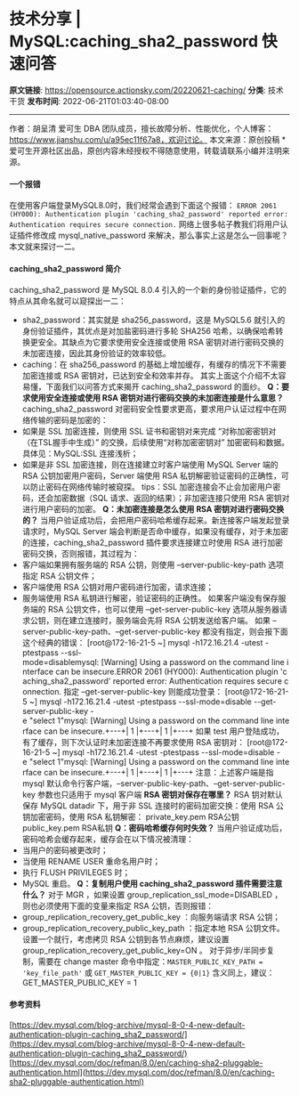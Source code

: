 # 技术分享 | MySQL:caching_sha2_password 快速问答

**原文链接**: https://opensource.actionsky.com/20220621-caching/
**分类**: 技术干货
**发布时间**: 2022-06-21T01:03:40-08:00

---

作者：胡呈清
爱可生 DBA 团队成员，擅长故障分析、性能优化，个人博客：https://www.jianshu.com/u/a95ec11f67a8，欢迎讨论。
本文来源：原创投稿
*爱可生开源社区出品，原创内容未经授权不得随意使用，转载请联系小编并注明来源。
#### 一个报错
在使用客户端登录MySQL8.0时，我们经常会遇到下面这个报错：
`ERROR 2061 (HY000): Authentication plugin 'caching_sha2_password' reported error: Authentication requires secure connection.`
网络上很多帖子教我们将用户认证插件修改成 mysql_native_password 来解决，那么事实上这是怎么一回事呢？本文就来探讨一二。
#### caching_sha2_password 简介
caching_sha2_password 是 MySQL 8.0.4 引入的一个新的身份验证插件，它的特点从其命名就可以窥探出一二：
- sha2_password：其实就是 sha256_password，这是 MySQL5.6 就引入的身份验证插件，其优点是对加盐密码进行多轮 SHA256 哈希，以确保哈希转换更安全。其缺点为它要求使用安全连接或使用 RSA 密钥对进行密码交换的未加密连接，因此其身份验证的效率较低。
- caching：在 sha256_password 的基础上增加缓存，有缓存的情况下不需要加密连接或 RSA 密钥对，已达到安全和效率并存。
其实上面这个介绍不太容易懂，下面我们以问答方式来揭开 caching_sha2_password 的面纱。
**Q：要求使用安全连接或使用 RSA 密钥对进行密码交换的未加密连接是什么意思？**
caching_sha2_password 对密码安全性要求更高，要求用户认证过程中在网络传输的密码是加密的：
- 如果是 SSL 加密连接，则使用 SSL 证书和密钥对来完成 &#8220;对称加密密钥对（在TSL握手中生成）&#8221; 的交换，后续使用“对称加密密钥对” 加密密码和数据。具体见：MySQL:SSL 连接浅析；
- 如果是非 SSL 加密连接，则在连接建立时客户端使用 MySQL Server 端的 RSA 公钥加密用户密码，Server 端使用 RSA 私钥解密验证密码的正确性，可以防止密码在网络传输时被窥探。
tips：SSL 加密连接会不止会加密用户密码，还会加密数据（SQL 请求、返回的结果）；非加密连接只使用 RSA 密钥对进行用户密码的加密。
**Q：未加密连接是怎么使用 RSA 密钥对进行密码交换的？**
当用户验证成功后，会把用户密码哈希缓存起来。新连接客户端发起登录请求时，MySQL Server 端会判断是否命中缓存，如果没有缓存，对于未加密的连接，caching_sha2_password 插件要求连接建立时使用 RSA 进行加密密码交换，否则报错，其过程为：
- 客户端如果拥有服务端的 RSA 公钥，则使用 &#8211;server-public-key-path 选项指定 RSA 公钥文件；
- 客户端使用 RSA 公钥对用户密码进行加密，请求连接；
- 服务端使用 RSA 私钥进行解密，验证密码的正确性。
如果客户端没有保存服务端的 RSA 公钥文件，也可以使用 &#8211;get-server-public-key 选项从服务器请求公钥，则在建立连接时，服务端会先将 RSA 公钥发送给客户端。
如果 &#8211;server-public-key-path、&#8211;get-server-public-key 都没有指定，则会报下面这个经典的错误：
[root@172-16-21-5 ~] mysql -h172.16.21.4 -utest -ptestpass --ssl-mode=disablemysql: [Warning] Using a password on the command line interface can be insecure.ERROR 2061 (HY000): Authentication plugin 'caching_sha2_password' reported error: Authentication requires secure connection.
指定 &#8211;get-server-public-key 则能成功登录：
[root@172-16-21-5 ~] mysql -h172.16.21.4 -utest -ptestpass --ssl-mode=disable --get-server-public-key -e "select 1"mysql: [Warning] Using a password on the command line interface can be insecure.+---+| 1 |+---+| 1 |+---+
如果 test 用户登陆成功，有了缓存，则下次认证时未加密连接不再要求使用 RSA 密钥对：
[root@172-16-21-5 ~] mysql -h172.16.21.4 -utest -ptestpass --ssl-mode=disable -e "select 1"mysql: [Warning] Using a password on the command line interface can be insecure.+---+| 1 |+---+| 1 |+---+
注意：上述客户端是指 mysql 默认命令行客户端，&#8211;server-public-key-path、&#8211;get-server-public-key 参数也只适用于 mysql 客户端
**RSA 密钥对保存在哪里？**
RSA 钥对默认保存 MySQL  datadir 下，用于非 SSL 连接时的密码加密交换：使用 RSA 公钥加密密码，使用 RSA 私钥解密：
private_key.pem      RSA公钥
public_key.pem       RSA私钥
**Q：密码哈希缓存何时失效？**
当用户验证成功后，密码哈希会缓存起来，缓存会在以下情况被清理：
- 当用户的密码被更改时；
- 当使用 RENAME USER 重命名用户时；
- 执行 FLUSH PRIVILEGES 时；
- MySQL 重启。
**Q：复制用户使用 caching_sha2_password 插件需要注意什么？**
对于 MGR ，如果设置 group_replication_ssl_mode=DISABLED ，则也必须使用下面的变量来指定 RSA 公钥，否则报错：
- group_replication_recovery_get_public_key ：向服务端请求 RSA 公钥；
- group_replication_recovery_public_key_path ：指定本地 RSA 公钥文件。
设置一个就行，考虑拷贝 RSA 公钥到各节点麻烦，建议设置 group_replication_recovery_get_public_key=ON 。
对于异步/半同步复制，需要在 change master 命令中指定：`MASTER_PUBLIC_KEY_PATH = 'key_file_path'` 或 `GET_MASTER_PUBLIC_KEY = {0|1}`
含义同上，建议：GET_MASTER_PUBLIC_KEY = 1
#### 参考资料
[https://dev.mysql.com/blog-archive/mysql-8-0-4-new-default-authentication-plugin-caching_sha2_password/](https://dev.mysql.com/blog-archive/mysql-8-0-4-new-default-authentication-plugin-caching_sha2_password/)
[https://dev.mysql.com/doc/refman/8.0/en/caching-sha2-pluggable-authentication.html](https://dev.mysql.com/doc/refman/8.0/en/caching-sha2-pluggable-authentication.html)